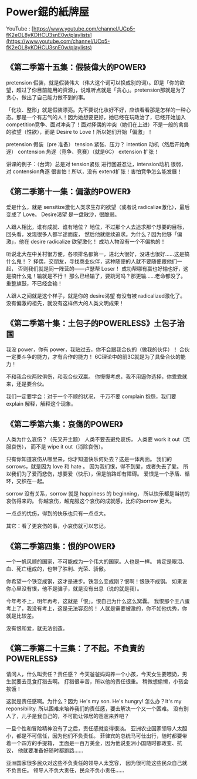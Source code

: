 # Power錕的紙牌屋

YouTube : [https://www.youtube.com/channel/UCp5-fK2eOL8yKDHCU3snE0w/playlists](https://www.youtube.com/channel/UCp5-fK2eOL8yKDHCU3snE0w/playlists)

## 《第二季第十五集：假裝偉大的POWER》

pretension 假装，就是假装伟大（伟大这个词可以换成别的词）。即是「你的欲望，超过了你目前能用的资源」，说难听点就是「贪心」。pretension那就是为了贪心，做出了自己能力做不到的事。

「化妆、整形」就是假装漂亮。先不要说化妆好不好，应该看看那是怎样的一种心态。那是一个有志气的人！因为她想要更好，她已经在玩政治了，已经开始加入 competition竞争、面对冲突了！面对择偶的冲突（她们在上进）不是一般的禽兽的欲望（性欲），而是 Desire to Love！所以她们开始「偏激」！

pretension 假装（pre 准备） tension 紧张、压力？ intention 动机（然后开始角逐） contension 角逐（竞争、竞赛）（就是6C） extension 扩张！

讲课的例子：（台湾）总是对 tension紧张 进行回避忍让，intension动机 很弱，对 contension角逐 很害怕！所以，没有 extend扩张！害怕竞争怎么能发展！

## 《第二季第十一集：偏激的POWER》

爱是什么，就是 sensitize激化人类求生存的欲望（或者说 radicalize激化），最后变成了 Love。 Desire渴望 是一盘散沙，很脆弱。

人跟人相比，谁有成就、谁有地位？ 地位，不过那个人去追求那个想要的目标，回头看，发现很多人都半途而废， 然后他就继续追求。为什么？因为他够「偏激」，他在 desire radicalize 欲望激化！ 成功人物没有一个不偏执的！

听说北大在中关村很方便，各项排名都第一，进北大很好，没进也很好……这是搞什么鬼！？ 择偶，交朋友，寻找商业伙伴，这种随便的人就不要随便跟他们一起， 否则我们就是同一阵营的——卢瑟帮 Loser！ 成功帮哪有赢也好输也好，这是搞什么鬼！输就是不行！ 那么已经输了，要跳河吗？那更输……老命都没了。重整旗鼓，不已经会输！

人跟人之间就是这个样子，就是你的 desire渴望 有没有被 radicalized激化了。 没有偏激的祖先，就没有这样伟大的人类文明成果！

## 《第二季第十集：土包子的POWERLESS》土包子治国

我没 power，你有 power，我贴过去，你不会跟我合伙的（做我的伙伴）！ 合伙一定要斗争的能力，才有合作的能力！ 6C理论中的前3C就是为了具备合伙的能力！

不和我合伙两败俱伤，和我合伙双赢。 你慢慢考虑，我不用逼你选择，你乖乖就来，还是要合伙。

我们一定要学会：对于一个不顺的状况， 千万不要 complain 抱怨，我们要 explain 解释，解释这个现象。

## 《第二季第六集：哀傷的POWER》

人类为什么哀伤？（先叉开主题） 人类不要去避免哀伤， 人类要 work it out（克服哀伤）， 而不是 wipe it out（消除哀伤）。

只有你知道哀伤从哪里来，你才知道快乐何处去？这是一体两面。 我们的 sorrows，就是因为 love 和 hate 。 因为我们恨，得不到爱，或者失去了爱。 所以我们为了爱而悲伤，想要爱（快乐），但是前路却有障碍。 爱恨是一个矛盾、循环，交织在一起。

sorrow 没有关系，sorrow 就是 happiness 的 beginning， 所以快乐都是当初的哀伤得来的。 你越哀伤，越克服这个哀伤的成就感，比你的sorrow 更大。

一点点的忧伤，得到的快乐也只有一点点大。

其它：看了更哀伤的事，小哀伤就可以忘记。

## 《第二季第四集：恨的POWER》

一个一帆风顺的国家，不可能成为一个伟大的国家。人也是一样。 肯定是眼泪、血、死亡组成的，也带了胜利、光荣、骄傲。

你希望一个铁变成钢，这才是进步。铁怎么变成刚？恨啊！恨铁不成钢。 如果说你心里没有恨，他不是骗子，就是没有出息（说的就是我）。

今年考不上，明年再考，这就是「恨」。恨自己为什么这么窝囊。 我恨那个王八蛋考上了，我没有考上，这是无法容忍的！ 人就是需要被激的，你不如他优秀，你就是比较差。

没有恨和爱，就无法创造。

## 《第二季第二十三集：了不起。不負責的POWERLESS》

请问人，什么叫责任？责任感？ 今天爸爸妈妈养一个小孩，今天女生要喂奶，男生就要去觅食打猎去啊。 打猎很辛苦，所以他的责任很重。 稍微想偷懒，小孩会挨饿！

这就是责任感啊。为什么？因为 He's my son. He's hungry! 怎么办？It's my reponsibility. 所以困难来培养我们的责任感，要去解决一个又一个困难。 没有别人了，儿子是我自己的，不可能让邻居的爸爸来养吧？

一旦个性和冒险精神没有了之后，责任感就变得很淡。 亚洲农业国家领导人太胆小，都是不可信任，因为他们不负责任。 菲律宾的总统马可仕出行，随时都要带着一个四方的手提箱， 里面是一百万美金，因为他说亚洲小国随时都政变、抗议， 他就要准备好随时都跑路……

亚洲国家很多民众对这些不负责任的领导人太宽容， 因为很可能这些民众自己就不负责任。 领导人不负大责任，民众不负小责任……

